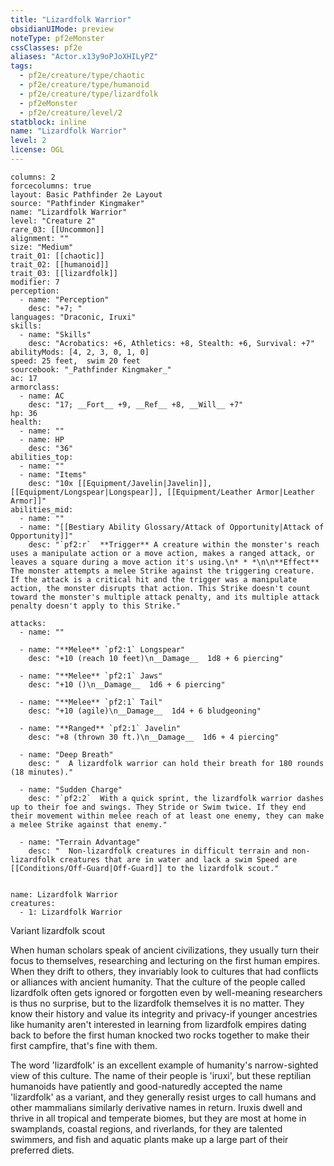 ```yaml
---
title: "Lizardfolk Warrior"
obsidianUIMode: preview
noteType: pf2eMonster
cssClasses: pf2e
aliases: "Actor.x13y9oPJoXHILyPZ" 
tags:
  - pf2e/creature/type/chaotic
  - pf2e/creature/type/humanoid
  - pf2e/creature/type/lizardfolk
  - pf2eMonster
  - pf2e/creature/level/2
statblock: inline
name: "Lizardfolk Warrior"
level: 2
license: OGL
---
```


```statblock
columns: 2
forcecolumns: true
layout: Basic Pathfinder 2e Layout
source: "Pathfinder Kingmaker"
name: "Lizardfolk Warrior"
level: "Creature 2"
rare_03: [[Uncommon]]
alignment: ""
size: "Medium"
trait_01: [[chaotic]]
trait_02: [[humanoid]]
trait_03: [[lizardfolk]]
modifier: 7
perception:
  - name: "Perception"
    desc: "+7; "
languages: "Draconic, Iruxi"
skills:
  - name: "Skills"
    desc: "Acrobatics: +6, Athletics: +8, Stealth: +6, Survival: +7"
abilityMods: [4, 2, 3, 0, 1, 0]
speed: 25 feet,  swim 20 feet
sourcebook: "_Pathfinder Kingmaker_"
ac: 17
armorclass:
  - name: AC
    desc: "17; __Fort__ +9, __Ref__ +8, __Will__ +7"
hp: 36
health:
  - name: ""
  - name: HP
    desc: "36"
abilities_top:
  - name: ""
  - name: "Items"
    desc: "10x [[Equipment/Javelin|Javelin]], [[Equipment/Longspear|Longspear]], [[Equipment/Leather Armor|Leather Armor]]"
abilities_mid:
  - name: ""
  - name: "[[Bestiary Ability Glossary/Attack of Opportunity|Attack of Opportunity]]"
    desc: "`pf2:r`  **Trigger** A creature within the monster's reach uses a manipulate action or a move action, makes a ranged attack, or leaves a square during a move action it's using.\n* * *\n\n**Effect** The monster attempts a melee Strike against the triggering creature. If the attack is a critical hit and the trigger was a manipulate action, the monster disrupts that action. This Strike doesn't count toward the monster's multiple attack penalty, and its multiple attack penalty doesn't apply to this Strike."

attacks:
  - name: ""

  - name: "**Melee** `pf2:1` Longspear"
    desc: "+10 (reach 10 feet)\n__Damage__  1d8 + 6 piercing"

  - name: "**Melee** `pf2:1` Jaws"
    desc: "+10 ()\n__Damage__  1d6 + 6 piercing"

  - name: "**Melee** `pf2:1` Tail"
    desc: "+10 (agile)\n__Damage__  1d4 + 6 bludgeoning"

  - name: "**Ranged** `pf2:1` Javelin"
    desc: "+8 (thrown 30 ft.)\n__Damage__  1d6 + 4 piercing"

  - name: "Deep Breath"
    desc: "  A lizardfolk warrior can hold their breath for 180 rounds (18 minutes)."

  - name: "Sudden Charge"
    desc: "`pf2:2`  With a quick sprint, the lizardfolk warrior dashes up to their foe and swings. They Stride or Swim twice. If they end their movement within melee reach of at least one enemy, they can make a melee Strike against that enemy."

  - name: "Terrain Advantage"
    desc: "  Non-lizardfolk creatures in difficult terrain and non-lizardfolk creatures that are in water and lack a swim Speed are [[Conditions/Off-Guard|Off-Guard]] to the lizardfolk scout."
 
```

```encounter-table
name: Lizardfolk Warrior
creatures:
  - 1: Lizardfolk Warrior
```


Variant lizardfolk scout

When human scholars speak of ancient civilizations, they usually turn their focus to themselves, researching and lecturing on the first human empires. When they drift to others, they invariably look to cultures that had conflicts or alliances with ancient humanity. That the culture of the people called lizardfolk often gets ignored or forgotten even by well-meaning researchers is thus no surprise, but to the lizardfolk themselves it is no matter. They know their history and value its integrity and privacy-if younger ancestries like humanity aren't interested in learning from lizardfolk empires dating back to before the first human knocked two rocks together to make their first campfire, that's fine with them.

The word 'lizardfolk' is an excellent example of humanity's narrow-sighted view of this culture. The name of their people is 'iruxi', but these reptilian humanoids have patiently and good-naturedly accepted the name 'lizardfolk' as a variant, and they generally resist urges to call humans and other mammalians similarly derivative names in return. Iruxis dwell and thrive in all tropical and temperate biomes, but they are most at home in swamplands, coastal regions, and riverlands, for they are talented swimmers, and fish and aquatic plants make up a large part of their preferred diets.
